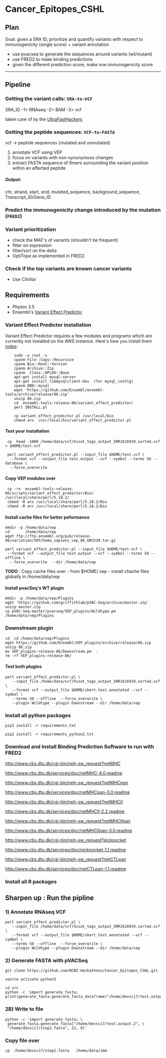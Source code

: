 # Cancer_Epitopes_CSHL

## Plan

Goal: given a SRA ID, prioritize and quantify variants with respect to immunogenicity (single score) + variant annotation

- use pvacseq to generate the sequences around variants (wt/mutant)
- use FRED2 to make binding predictions
- given the different prediction score, make one immunogenicity score

-------------------------

## Pipeline 

### Getting the variant calls: `SRA-to-VCF`

SRA_ID -1> RNAseq -2> BAM -3> vcf 

taken care of by the [UltraFastHackers](https://github.com/NCBI-Hackathons/Ultrafast_Mapping_CSHL)


### Getting the peptide sequences: `VCF-to-FASTA`

vcf -> peptide sequences (mutated and unmutated)

1. annotate VCF using VEP
2. focus on variants with non-synonymosu changes
3. extract FASTA sequence of 9mers surrounding the variant position within an affected peptide

##### Output:
chr, strand, start, end, mutated_sequence, background_sequence, Transcript_ID/Gene_ID

### Predict the immunogenicity change introduced by the mutation (`FRED2`)

### Variant prioritization

- check the MAF's of variants (shouldn't be frequent)
- filter on expression
- filter/sort on the delta
- OptiTope as implemented in FRED2

### Check if the top variants are known cancer variants 

- Use ClinVar


## Requirements 
* Phyton 3.5 
* Ensembl's [Variant Effect Predictor](http://uswest.ensembl.org/info/docs/tools/vep/index.html)


### Variant Effect Predictor installation  
Variant Effect Predictor requires a few modules and programs which are currently not installed on the AWS instance. Here's how you install them [notes](http://uswest.ensembl.org/info/docs/tools/vep/script/vep_download.html):

~~~~ 
    sudo -u root -s 
    cpanm File::Copy::Recursive   
    cpanm Bio::Root::Version
    cpanm Archive::Zip 
    cpanm  Class::HPLOO::Base
    apt-get install mysql-server 
    apt-get install libmysqlclient-dev  (for mysql_config)
    cpanm DBD::mysql
    wget 'https://github.com/Ensembl/ensembl-tools/archive/release/86.zip'  
    unzip 86.zip 
    cd  ensembl-tools-release-86/variant_effect_predictor/ 
    perl INSTALL.pl   

    cp variant_effect_predictor.pl /usr/local/bin 
    chmod a+x  /usr/local/bin/variant_effect_predictor.pl 

~~~~   

#### Test your installation  

     cp  head -1000 /home/data/vcf/hisat_tags_output_SRR1616919.sorted.vcf  > $HOME/test.vcf  

     perl variant_effect_predictor.pl --input_file $HOME/test.vcf \
      --format vcf --output_file test.output --vcf --symbol --terms SO --database \
      --force_overwrite 


#### Copy VEP modules over 

     cp -rn  ensembl-tools-release-86/scripts/variant_effect_predictor/Bio/  /usr/local/share/perl/5.18.2/
     chmod -R a+x /usr/local/share/perl/5.18.2/Bio 
     chmod -R a+r /usr/local/share/perl/5.18.2/Bio 
    
#### Install cache files for better peformance 

    mkdir -p /home/data/vep
    cd       /home/data/vep
    wget ftp://ftp.ensembl.org/pub/release-86/variation/VEP/homo_sapiens_vep_86_GRCh38.tar.gz    

    perl variant_effect_predictor.pl --input_file $HOME/test.vcf \
     --format vcf --output_file test.output --vcf --symbol --terms SO --offline \
      --force_overwrite  --dir /home/data/vep


**TODO** : Copy cache files over - from $HOME/.vep - install chache files globally in /home/data/vep 

#### Install pvacSeq's WT plugin  

    mkdir -p /home/data/vep/Plugins 
    wget 'https://github.com/griffithlab/pVAC-Seq/archive/master.zip' 
    unzip master.zip
    cp pVAC-Seq-master/pvacseq/VEP_plugins/Wildtype.pm /home/data/vep/Plugins 

### Downstream plugin 

    cd  cd /home/data/vep/Plugins 
    wget https://github.com/Ensembl/VEP_plugins/archive/release/86.zip
    unzip 86.zip
    mv VEP_plugins-release-86/Downstream.pm  . 
    rm -rf VEP_plugins-release-86/

#### Test both plugins
 
    perl variant_effect_predictor.pl \
       --input_file /home/data/vcf/hisat_tags_output_SRR1616919.sorted.vcf  \
       --format vcf --output_file $HOME/short.test.annotated --vcf --symbol \
       --terms SO --offline  --force_overwrite \
       --plugin Wildtype --plugin Downstream --dir /home/data/vep 

####

 

### Install all python packages

`pip3 install -r requirements.txt`

`pip2 install -r requirements_python2.txt`

### Download and Install Binding Prediction Software to run with FRED2

http://www.cbs.dtu.dk/cgi-bin/nph-sw_request?netMHC

http://www.cbs.dtu.dk/services/doc/netMHC-4.0.readme

http://www.cbs.dtu.dk/cgi-bin/nph-sw_request?netMHCpan

http://www.cbs.dtu.dk/services/doc/netMHCpan-3.0.readme

http://www.cbs.dtu.dk/cgi-bin/nph-sw_request?netMHCII

http://www.cbs.dtu.dk/services/doc/netMHCII-2.2.readme

http://www.cbs.dtu.dk/cgi-bin/nph-sw_request?netMHCIIpan

http://www.cbs.dtu.dk/services/doc/netMHCIIpan-3.0.readme

http://www.cbs.dtu.dk/cgi-bin/nph-sw_request?pickpocket

http://www.cbs.dtu.dk/services/doc/pickpocket-1.1.readme

http://www.cbs.dtu.dk/cgi-bin/nph-sw_request?netCTLpan

http://www.cbs.dtu.dk/services/doc/netCTLpan-1.1.readme

### Install all R packages


## Sharpen up : Run the pipline

### 1) Annotate RNAseq VCF   
 
    perl variant_effect_predictor.pl \
       --input_file /home/data/vcf/hisat_tags_output_SRR1616919.sorted.vcf  \
       --format vcf --output_file $HOME/short.test.annotated --vcf --symbol \
       --terms SO --offline  --force_overwrite \
       --plugin Wildtype --plugin Downstream --dir /home/data/vep  

### 2) Generate FASTA with pVACSeq 
 
    git clone https://github.com/NCBI-Hackathons/Cancer_Epitopes_CSHL.git
 
    source activate python3 
    
    cd src  
    python -c 'import generate_fasta; print(generate_fasta.generate_fasta_dataframe("/home/devsci7/test.output.2",21,9))'  


### 2B) Write to file 

    python -c 'import generate_fasta; \
     generate_fasta.generate_fasta("/home/devsci7/test.output.2", \
     "/home/devsci7/step2.fasta", 21, 9)' 


### Copy file over 

    cp  /home/devsci7/step2.fasta   /home/data/imm 

